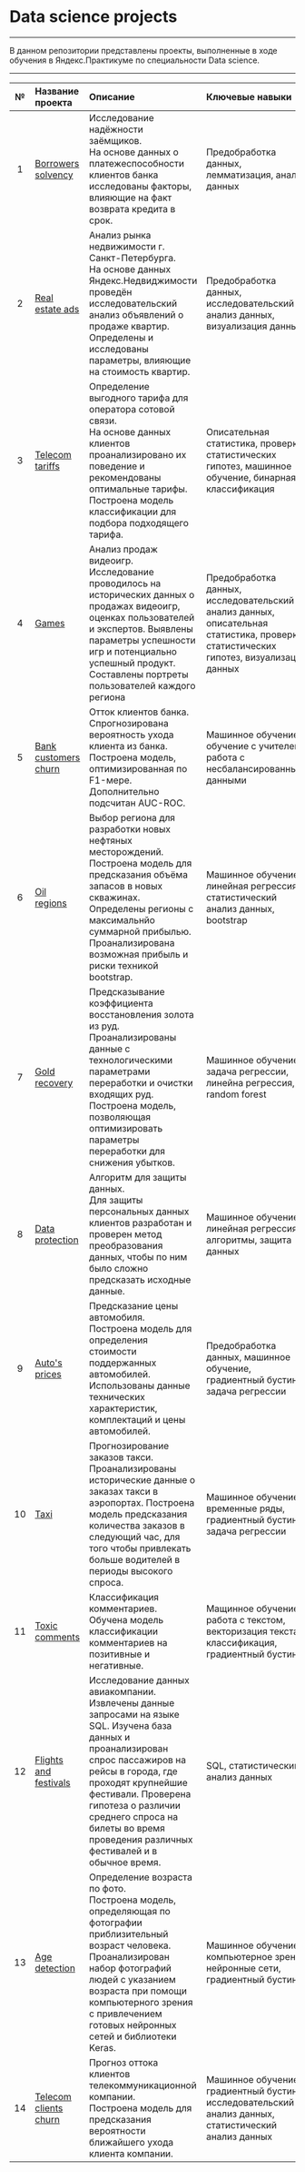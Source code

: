 # Data science projects

---

В данном репозитории представлены проекты, выполненные в ходе обучения в Яндекс.Практикуме по специальности Data science.

---
| № | Название проекта | Описание | Ключевые навыки |
|:---:| :--------------- | :--------------- | :--------------- |
| 1 | [Borrowers solvency](https://github.com/VictorBeren/Yandex.Praktikum/tree/main/01.%20Borrowers%20solvency) | Исследование надёжности заёмщиков.<br>На основе данных о платежеспособности клиентов банка исследованы факторы, влияющие на факт возврата кредита в срок. | Предобработка данных, лемматизация, анализ данных |
| 2 | [Real estate ads](https://github.com/VictorBeren/Yandex.Praktikum/tree/main/02.%20Real%20estate%20ads) | Анализ рынка недвижимости г. Санкт-Петербурга.<br>На основе данных Яндекс.Недвиджимости проведён исследовательский анализ объявлений о продаже квартир. Определены и исследованы параметры, влияющие на стоимость квартир. | Предобработка данных, исследовательский анализ данных, визуализация данных |
| 3 | [Telecom tariffs](https://github.com/VictorBeren/Yandex.Praktikum/tree/main/03.%20Telecom%20tariffs) | Определение выгодного тарифа для оператора сотовой связи.<br>На основе данных клиентов проанализировано их поведение и рекомендованы оптимальные тарифы. Построена модель классификации для подбора подходящего тарифа. | Описательная статистика, проверка статистических гипотез, машинное обучение, бинарная классификация |
| 4 | [Games](https://github.com/VictorBeren/Yandex.Praktikum/tree/main/04.%20Games) | Анализ продаж видеоигр.<br>Исследование проводилось на исторических данных о продажах видеоигр, оценках пользователей и экспертов. Выявлены параметры успешности игр и потенциально успешный продукт. Составлены портреты пользователей каждого региона | Предобработка данных, исследовательский анализ данных, описательная статистика, проверка статистических гипотез, визуализация данных |
| 5 | [Bank customers churn](https://github.com/VictorBeren/Yandex.Praktikum/tree/main/05.%20Bank%20customers%20churn) | Отток клиентов банка.<br>Спрогнозирована вероятность ухода клиента из банка. Построена модель, оптимизированная по F1-мере. Дополнительно подсчитан AUC-ROC. | Машинное обучение, обучение с учителем, работа с несбалансированными данными |
| 6 | [Oil regions](https://github.com/VictorBeren/Yandex.Praktikum/tree/main/06.%20Oil%20regions) | Выбор региона для разработки новых нефтяных месторождений.<br>Построена модель для предсказания объёма запасов в новых скважинах. Определены регионы с максимальнйо суммарной прибылью. Проанализирована возможная прибыль и риски техникой bootstrap.| Машинное обучение, линейная регрессия, статистический анализ данных, bootstrap|
| 7 | [Gold recovery](https://github.com/VictorBeren/Yandex.Praktikum/tree/main/07.%20Gold%20recovery) | Предсказывание коэффициента восстановления золота из руд.<br>Проанализированы данные с технологическими параметрами переработки и очистки входящих руд. Построена модель, позволяющая оптимизировать параметры переработки для снижения убытков. | Машинное обучение, задача регрессии, линейна регрессия, random forest |
| 8 | [Data protection](https://github.com/VictorBeren/Yandex.Praktikum/tree/main/08.%20Data%20protection) | Алгоритм для защиты данных.<br>Для защиты персональных данных клиентов разработан и проверен метод преобразования данных, чтобы по ним было сложно предсказать исходные данные. | Машинное обучение, линейная регрессия, алгоритмы, защита данных |
| 9 | [Auto's prices](https://github.com/VictorBeren/Yandex.Praktikum/tree/main/09.%20Auto's%20prices) | Предсказание цены автомобиля.<br>Построена модель для определения стоимости поддержанных автомобилей. Использованы данные технических характеристик, комплектаций и цены автомобилей. | Предобработка данных, машинное обучение, градиентный бустинг, задача регрессии|
| 10 | [Taxi](https://github.com/VictorBeren/Yandex.Praktikum/tree/main/10.%20Taxi) | Прогнозирование заказов такси.<br>Проанализированы исторические данные о заказах такси в аэропортах. Построена модель предсказания количества заказов в следующий час, для того чтобы привлекать больше водителей в периоды высокого спроса. | Машинное обучение, временные ряды, градиентный бустинг, задача регрессии|
| 11 | [Toxic comments](https://github.com/VictorBeren/Yandex.Praktikum/tree/main/11.%20Toxic%20comments) | Классификация комментариев.<br>Обучена модель классификации комментариев на позитивные и негативные. | Мащинное обучение, работа с текстом, векторизация текста, классификация, градиентный бустинг |
| 12 | [Flights and festivals](https://github.com/VictorBeren/Yandex.Praktikum/tree/main/12.%20Flights%20and%20festivals) | Исследование данных авиакомпании.<br>Извлечены данные запросами на языке SQL. Изучена база данных и проанализирован спрос пассажиров на рейсы в города, где проходят крупнейшие фестивали. Проверена гипотеза о различии среднего спроса на билеты во время проведения различных фестивалей и в обычное время. | SQL, статистический анализ данных|
| 13 | [Age detection](https://github.com/VictorBeren/Yandex.Praktikum/tree/main/13.%20Age%20detection) | Определение возраста по фото.<br>Построена модель, определяющая по фотографии приблизительный возраст человека. Проанализирован набор фотографий людей с указанием возраста при помощи компьютерного зрения с привлечением готовых нейронных сетей и библиотеки Keras. | Машинное обучение, компьютерное зрение, нейронные сети, градиентный бустинг |
| 14 | [Telecom clients churn](https://github.com/VictorBeren/Yandex.Praktikum/tree/main/14.%20Telecom%20clients%20churn) | Прогноз оттока клиентов телекоммуникационной компании.<br>Построена модель для предсказания вероятности ближайшего ухода клиента компании. | Машинное обучение, градиентный бустинг, исследовательский анализ данных, статистический анализ данных |
